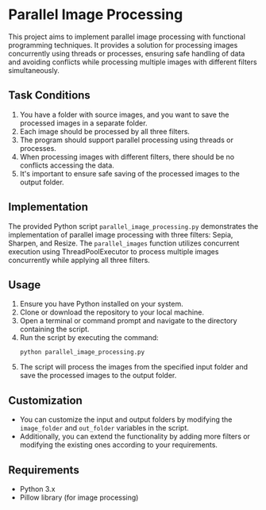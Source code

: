 # Parallel Image Processing

This project aims to implement parallel image processing with functional programming techniques. It provides a solution for processing images concurrently using threads or processes, ensuring safe handling of data and avoiding conflicts while processing multiple images with different filters simultaneously.

## Task Conditions

1. You have a folder with source images, and you want to save the processed images in a separate folder.
2. Each image should be processed by all three filters.
3. The program should support parallel processing using threads or processes.
4. When processing images with different filters, there should be no conflicts accessing the data.
5. It's important to ensure safe saving of the processed images to the output folder.

## Implementation

The provided Python script `parallel_image_processing.py` demonstrates the implementation of parallel image processing with three filters: Sepia, Sharpen, and Resize. The `parallel_images` function utilizes concurrent execution using ThreadPoolExecutor to process multiple images concurrently while applying all three filters.

## Usage

1. Ensure you have Python installed on your system.
2. Clone or download the repository to your local machine.
3. Open a terminal or command prompt and navigate to the directory containing the script.
4. Run the script by executing the command:
    ```
    python parallel_image_processing.py
    ```
5. The script will process the images from the specified input folder and save the processed images to the output folder.

## Customization

- You can customize the input and output folders by modifying the `image_folder` and `out_folder` variables in the script.
- Additionally, you can extend the functionality by adding more filters or modifying the existing ones according to your requirements.

## Requirements

- Python 3.x
- Pillow library (for image processing)
